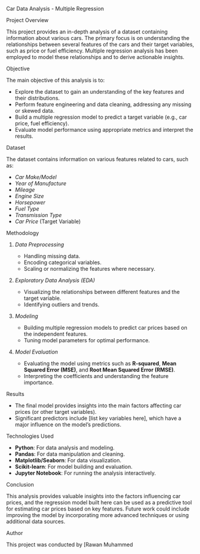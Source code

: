 Car Data Analysis - Multiple Regression

Project Overview

This project provides an in-depth analysis of a dataset containing information about various cars. The primary focus is on understanding the relationships between several features of the cars and their target variables, such as price or fuel efficiency. Multiple regression analysis has been employed to model these relationships and to derive actionable insights.

Objective

The main objective of this analysis is to:
- Explore the dataset to gain an understanding of the key features and their distributions.
- Perform feature engineering and data cleaning, addressing any missing or skewed data.
- Build a multiple regression model to predict a target variable (e.g., car price, fuel efficiency).
- Evaluate model performance using appropriate metrics and interpret the results.

Dataset

The dataset contains information on various features related to cars, such as:
- *Car Make/Model*
- *Year of Manufacture*
- *Mileage*
- *Engine Size*
- *Horsepower*
- *Fuel Type*
- *Transmission Type*
- *Car Price* (Target Variable)

Methodology

1. *Data Preprocessing*
   - Handling missing data.
   - Encoding categorical variables.
   - Scaling or normalizing the features where necessary.

2. *Exploratory Data Analysis (EDA)*
   - Visualizing the relationships between different features and the target variable.
   - Identifying outliers and trends.

3. *Modeling*
   - Building multiple regression models to predict car prices based on the independent features.
   - Tuning model parameters for optimal performance.

4. *Model Evaluation*
   - Evaluating the model using metrics such as **R-squared**, **Mean Squared Error (MSE)**, and **Root Mean Squared Error (RMSE)**.
   - Interpreting the coefficients and understanding the feature importance.

Results

- The final model provides insights into the main factors affecting car prices (or other target variables).
- Significant predictors include [list key variables here], which have a major influence on the model’s predictions.

 Technologies Used

- **Python**: For data analysis and modeling.
- **Pandas**: For data manipulation and cleaning.
- **Matplotlib/Seaborn**: For data visualization.
- **Scikit-learn**: For model building and evaluation.
- **Jupyter Notebook**: For running the analysis interactively.

 Conclusion

This analysis provides valuable insights into the factors influencing car prices, and the regression model built here can be used as a predictive tool for estimating car prices based on key features. Future work could include improving the model by incorporating more advanced techniques or using additional data sources.

Author

This project was conducted by [Rawan Muhammed 

